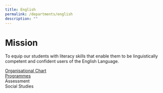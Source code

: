 ```yaml
---
title: English
permalink: /departments/english
description: ""
---
```

# Mission
To equip our students with literacy skills that enable them to be linguistically competent and confident users of the English Language.

[Organisational Chart](/english/organisational-chart) 
<br>
[Programmes](/english/programmes)
<br>
Assessment
<br>
Social Studies